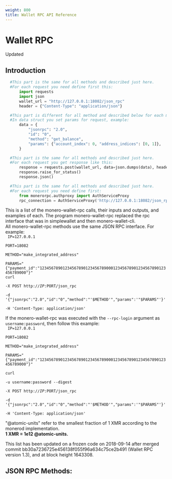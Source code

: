 ```yaml
---
weight: 800
title: Wallet RPC API Reference
---
```


# Wallet RPC 

<aside class="success">
Updated
</aside>


## Introduction

```python
  #This part is the same for all methods and described just here.
  #For each request you need define first this:
      import requests
      import json
      wallet_url = "http://127.0.0.1:18082/json_rpc"
      header = {"Content-Type": "application/json"}

  #This part is different for all method and described below for each method.
  #In data struct you set params for request, example:
      data = {
          "jsonrpc": "2.0",
          "id": "0",
          "method": "get_balance",
          "params": {"account_index": 0, "address_indices": [0, 1]},
      }

  #This part is the same for all methods and described just here.
  #For each request you get response like this:
      response = requests.post(wallet_url, data=json.dumps(data), headers=header)
      response.raise_for_status()
      response.json()
```
```py
  #This part is the same for all methods and described just here.
  #For each request you need define first:
      from monerorpc.authproxy import AuthServiceProxy
      rpc_connection = AuthServiceProxy('http://127.0.0.1:18082/json_rpc')
```

This is a list of the monero-wallet-rpc calls, their inputs and outputs, and examples of each. The program monero-wallet-rpc replaced the rpc interface that was in simplewallet and then monero-wallet-cli.  
All monero-wallet-rpc methods use the same JSON RPC interface. For example:  
<code>
IP=127.0.0.1  
PORT=18082  
METHOD="make_integrated_address"  
PARAMS="{\"payment_id\":\"1234567890123456789012345678900012345678901234567890123456789000\"}"
curl \
    -X POST http://$IP:$PORT/json_rpc \
    -d '{"jsonrpc":"2.0","id":"0","method":"'$METHOD'","params":'"$PARAMS"'}' \
    -H 'Content-Type: application/json'
</code>

If the monero-wallet-rpc was executed with the `--rpc-login` argument as `username:password`, then follow this example:  
<code>
IP=127.0.0.1  
PORT=18082  
METHOD="make_integrated_address"  
PARAMS="{\"payment_id\":\"1234567890123456789012345678900012345678901234567890123456789000\"}"  
curl \
    -u username:password --digest \
    -X POST http://$IP:$PORT/json_rpc \
    -d '{"jsonrpc":"2.0","id":"0","method":"'$METHOD'","params":'"$PARAMS"'}' \
    -H 'Content-Type: application/json'
</code>

<aside class="notice">
"@atomic-units" refer to the smallest fraction of 1 XMR according to the monerod implementation.  <br>
<b>1 XMR = 1e12 @atomic-units.</b>
</aside> 

This list has been updated on a frozen code on 2018-09-14 after merged commit bb30a7236725e456138f055f96a634c75ce2b491 (Wallet RPC version 1.3), and at block height 1643308.

## JSON RPC Methods: